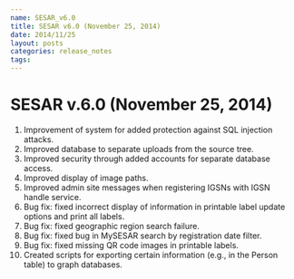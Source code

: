 ```yaml
---
name: SESAR_v6.0
title: SESAR v6.0 (November 25, 2014)
date: 2014/11/25
layout: posts
categories: release_notes
tags: 
---
```



# SESAR v.6.0 (November 25, 2014)
1. Improvement of system for added protection against SQL injection attacks.
2. Improved database to separate uploads from the source tree.
3. Improved security through added accounts for separate database access.
4. Improved display of image paths.
5. Improved admin site messages when registering IGSNs with IGSN handle service.
6. Bug fix: fixed incorrect display of information in printable label update options and print all labels.
7. Bug fix: fixed geographic region search failure.
8. Bug fix: fixed bug in MySESAR search by registration date filter.
9. Bug fix: fixed missing QR code images in printable labels.
10. Created scripts for exporting certain information (e.g., in the Person table) to graph databases.
